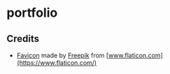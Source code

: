 # portfolio

## Credits

- [Favicon](https://www.flaticon.com/free-icon/portfolio_281089) made by [Freepik](https://www.flaticon.com/authors/freepik) from [www.flaticon.com](https://www.flaticon.com/)